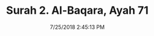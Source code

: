 ---
title       : "Surah 2. Al-Baqara, Ayah 71"
date        : 7/25/2018 2:45:13 PM
draft       : false
type        : "quran"
layout      : "compare"
BookCode    : "CMP"
SurahNumber : "2"
AyahNumber  : "71"
TotalAyah   : "286"
---